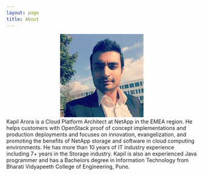 ```yaml
---
layout: page
title: About
---
```

<center><img src="/images/avatar.JPG"></center>
Kapil Arora is a Cloud Platform Architect at NetApp in the EMEA region. He helps customers with OpenStack proof of concept implementations and production deployments and focuses on innovation, evangelization, and promoting the benefits of NetApp storage and software in cloud computing environments. He has more than 10 years of IT industry experience including 7+ years in the Storage industry. Kapil is also an experienced Java programmer and has a Bachelors degree in Information Technology from Bharati Vidyapeeth College of Engineering, Pune.
